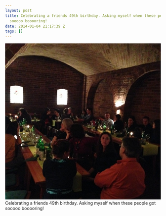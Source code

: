 ```yaml
---
layout: post
title: Celebrating a friends 49th birthday. Asking myself when these people got
  sooooo booooring!
date: 2014-01-04 21:17:39 Z
tags: []
---
```

![](/media/2014/01/72239380997.jpg)
Celebrating a friends 49th birthday. Asking myself when these people got sooooo booooring!
